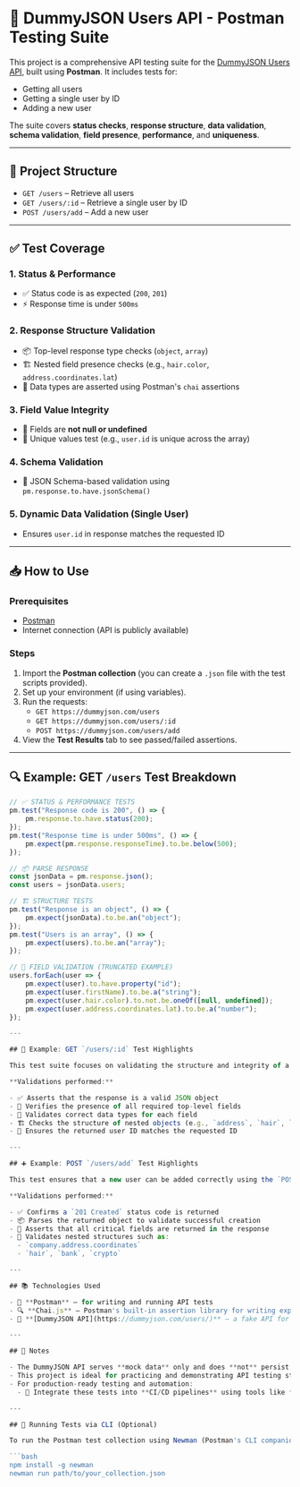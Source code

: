 # 🧪 DummyJSON Users API - Postman Testing Suite

This project is a comprehensive API testing suite for the [DummyJSON Users API](https://dummyjson.com/users), built using **Postman**. It includes tests for:

- Getting all users
- Getting a single user by ID
- Adding a new user

The suite covers **status checks**, **response structure**, **data validation**, **schema validation**, **field presence**, **performance**, and **uniqueness**.

---

## 📂 Project Structure

- `GET /users` – Retrieve all users
- `GET /users/:id` – Retrieve a single user by ID
- `POST /users/add` – Add a new user

---

## ✅ Test Coverage

### 1. Status & Performance

- ✅ Status code is as expected (`200`, `201`)
- ⚡ Response time is under `500ms`

### 2. Response Structure Validation

- 📦 Top-level response type checks (`object`, `array`)
- 🏗️ Nested field presence checks (e.g., `hair.color`, `address.coordinates.lat`)
- 🧩 Data types are asserted using Postman's `chai` assertions

### 3. Field Value Integrity

- 🚫 Fields are **not null or undefined**
- 🔁 Unique values test (e.g., `user.id` is unique across the array)

### 4. Schema Validation

- 📜 JSON Schema-based validation using `pm.response.to.have.jsonSchema()`

### 5. Dynamic Data Validation (Single User)

- Ensures `user.id` in response matches the requested ID

---

## 📥 How to Use

### Prerequisites

- [Postman](https://www.postman.com/downloads/)
- Internet connection (API is publicly available)

### Steps

1. Import the **Postman collection** (you can create a `.json` file with the test scripts provided).
2. Set up your environment (if using variables).
3. Run the requests:
   - `GET https://dummyjson.com/users`
   - `GET https://dummyjson.com/users/:id`
   - `POST https://dummyjson.com/users/add`
4. View the **Test Results** tab to see passed/failed assertions.

---

## 🔍 Example: GET `/users` Test Breakdown

```javascript
// ✅ STATUS & PERFORMANCE TESTS
pm.test("Response code is 200", () => {
    pm.response.to.have.status(200);
});
pm.test("Response time is under 500ms", () => {
    pm.expect(pm.response.responseTime).to.be.below(500);
});

// 📦 PARSE RESPONSE
const jsonData = pm.response.json();
const users = jsonData.users;

// 🏗️ STRUCTURE TESTS
pm.test("Response is an object", () => {
    pm.expect(jsonData).to.be.an("object");
});
pm.test("Users is an array", () => {
    pm.expect(users).to.be.an("array");
});

// 🧩 FIELD VALIDATION (TRUNCATED EXAMPLE)
users.forEach(user => {
    pm.expect(user).to.have.property("id");
    pm.expect(user.firstName).to.be.a("string");
    pm.expect(user.hair.color).to.not.be.oneOf([null, undefined]);
    pm.expect(user.address.coordinates.lat).to.be.a("number");
});

---

## 👤 Example: GET `/users/:id` Test Highlights

This test suite focuses on validating the structure and integrity of a single user object returned by the `GET /users/:id` endpoint.

**Validations performed:**

- ✅ Asserts that the response is a valid JSON object
- 📌 Verifies the presence of all required top-level fields
- 🧩 Validates correct data types for each field
- 🏗️ Checks the structure of nested objects (e.g., `address`, `hair`, `bank`, `company`, `crypto`)
- 🔁 Ensures the returned user ID matches the requested ID

---

## ➕ Example: POST `/users/add` Test Highlights

This test ensures that a new user can be added correctly using the `POST /users/add` endpoint.

**Validations performed:**

- ✅ Confirms a `201 Created` status code is returned
- 📦 Parses the returned object to validate successful creation
- 📌 Asserts that all critical fields are returned in the response
- 🧩 Validates nested structures such as:
  - `company.address.coordinates`
  - `hair`, `bank`, `crypto`

---

## 📚 Technologies Used

- 🧰 **Postman** – for writing and running API tests
- 🔍 **Chai.js** – Postman's built-in assertion library for writing expressive test cases
- 🔗 **[DummyJSON API](https://dummyjson.com/users/)** – a fake API for prototyping and testing

---

## 🧠 Notes

- The DummyJSON API serves **mock data** only and does **not** persist changes.
- This project is ideal for practicing and demonstrating API testing strategies.
- For production-ready testing and automation:
  - 🔁 Integrate these tests into **CI/CD pipelines** using tools like **Newman**

---

## 🚀 Running Tests via CLI (Optional)

To run the Postman test collection using Newman (Postman's CLI companion):

```bash
npm install -g newman
newman run path/to/your_collection.json
